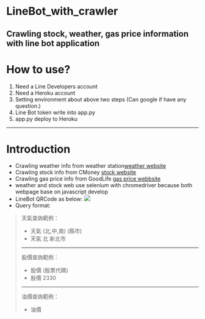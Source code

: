 # LineBot_with_crawler
Crawling stock, weather, gas price information with line bot application
---
# How to use?
1. Need a Line Developers account
2. Need a Heroku account
3. Setting environment about above two steps (Can google if have any question.)
4. Line Bot token write into app.py
5. app.py deploy to Heroku

---
# Introduction
* Crawling weather info from weather station[weather website](https://www.cwb.gov.tw/V8/C/W/OBS_County.html?ID=10017)
* Crawling stock info from CMoney [stock website](https://www.cmoney.tw/finance/f00025.aspx?s=2330)
* Crawling gas price info from GoodLife [gas price webbsite](https://gas.goodlife.tw)
* weather and stock web use selenium with chromedriver because both webpage base on javascript develop 
* LineBot QRCode as below:
![](http://qr-official.line.me/sid/L/989vvfpc.png)
* Query format:
> 天氣查詢範例：
> * 天氣 (北,中,南) (縣市)
> * 天氣 北 新北市 
> ---
> 股價查詢範例：
> * 股價 (股票代碼)
> * 股價 2330
> ---
> 油價查詢範例：
> * 油價
